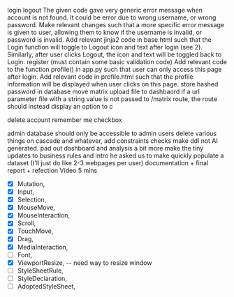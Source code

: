 
login
logout
The given code gave very generic error message when account is not found. It could be error due to wrong username, or wrong password. Make relevant changes such that a more specific error message is given to user, allowing them to know if the username is invalid, or password is invalid.
Add relevant jinja2 code in base.html such that the Login function will toggle to Logout icon and text after login (see 2). 
Similarly, after user clicks Logout, the icon and text will be toggled back to Login. 
register (must contain some basic validation code)
Add relevant code to the function profile() in app.py such that user can only access this page after login. 
Add relevant code in profile.html such that the profile information will be displayed when user clicks on this page. 
store hashed password in database
move matrix upload file to dashbaord
if a url parameter file with a string value is not passed to /matrix route, the route should instead display an option to c




delete account
remember me checkbox


admin
database should only be accessible to admin users
delete various things on cascade and whatever, add constraints checks 
make ddl not AI generated.
pad out dashboard and analysis a bit more
make the tiny updates to business rules and intro he asked us to make
quickly populate a dataset (I'll just do like 2-3 webpages per user)
documentation + final report + refection
Video 5 mins

- [x] Mutation,
- [x] Input,
- [x] Selection,
- [x] MouseMove,
- [x] MouseInteraction,
- [x] Scroll,
- [x] TouchMove,
- [x] Drag,
- [x] MediaInteraction,
- [ ] Font,
- [x] ViewportResize, -- need way to resize window
- [ ] StyleSheetRule,
- [ ] StyleDeclaration,
- [ ] AdoptedStyleSheet,
